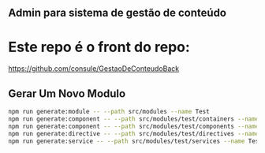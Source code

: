 
## Admin para sistema de gestão de conteúdo

# Este repo é o front do repo:

https://github.com/consule/GestaoDeConteudoBack

## Gerar Um Novo Modulo

```bash
npm run generate:module -- --path src/modules --name Test
npm run generate:component -- --path src/modules/test/containers --name Test
npm run generate:component -- --path src/modules/test/components --name Test
npm run generate:directive -- --path src/modules/test/directives --name Test
npm run generate:service -- --path src/modules/test/services --name Test
```


